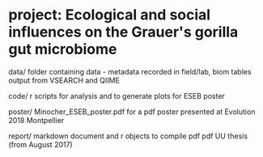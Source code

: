 # project: Ecological and social influences on the Grauer's gorilla gut microbiome

data/
folder containing data - metadata recorded in field/lab, biom tables output from VSEARCH and QIIME

code/
r scripts for analysis and to generate plots for ESEB poster

poster/
Minocher_ESEB_poster.pdf for a pdf poster presented at Evolution 2018 Montpellier

report/
markdown document and r objects to compile pdf
pdf UU thesis (from August 2017)

